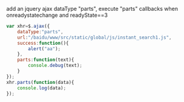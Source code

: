 add an jquery ajax dataType "parts", execute "parts" callbacks when onreadystatechange and readyState==3

```javascript
var xhr=$.ajax({
    dataType:"parts",
    url:"/baidu/www/src/static/global/js/instant_search1.js",
    success:function(){
        alert("aa");
    },
    parts:function(text){
        console.debug(text);
    }
});
xhr.parts(function(data){
    console.log(data);
});
```

